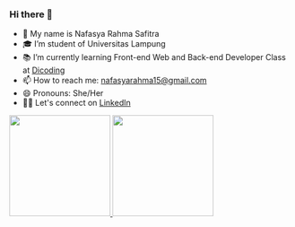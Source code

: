 ### Hi there 👋

- 🧕 My name is Nafasya Rahma Safitra
- 🎓 I’m student of Universitas Lampung
- 📚 I’m currently learning Front-end Web and Back-end Developer Class at [Dicoding](https://www.dicoding.com/)
- 📫 How to reach me: nafasyarahma15@gmail.com
- 😄 Pronouns: She/Her
- 👯‍♀️ Let's connect on [LinkedIn](https://www.linkedin.com/in/nafasya-rahma-safitra/)

<p align="left">
<a href="https://github.com/nafasyarahma">
  <img height="180em" src="https://github-readme-stats-eight-theta.vercel.app/api?username=nafasyarahma&show_icons=true&theme=algolia&include_all_commits=true&count_private=true"/>
  <img height="180em" src="https://github-readme-stats-eight-theta.vercel.app/api/top-langs/?username=nafasyarahma&layout=compact&langs_count=8&theme=algolia"/>
</a>
</p>
